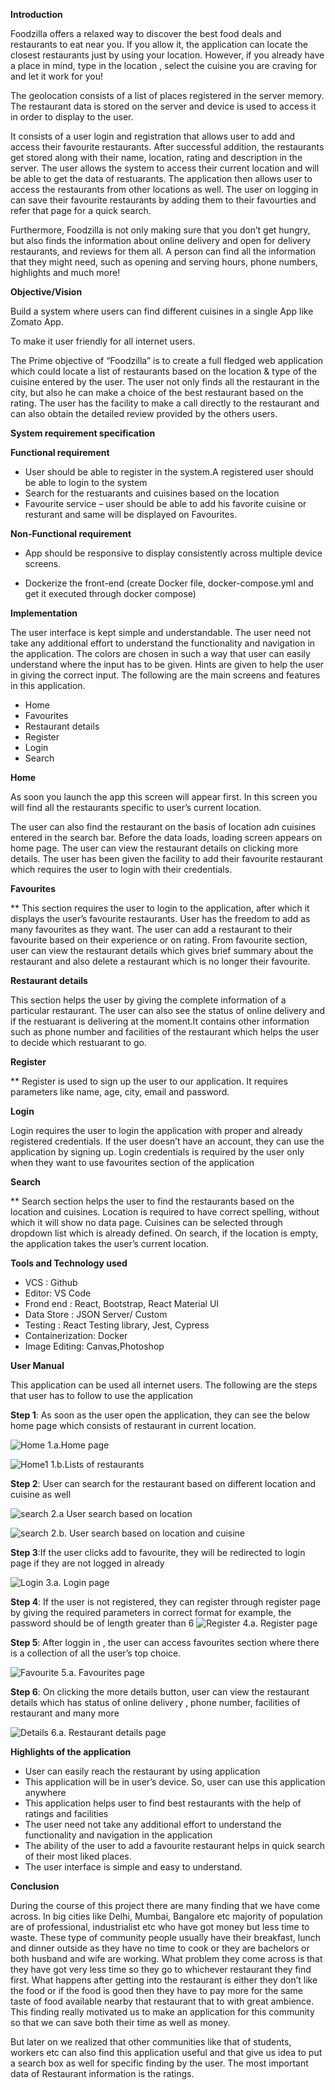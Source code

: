 ﻿**Introduction**

Foodzilla offers a relaxed way to discover the best food deals and restaurants to eat near you. If you allow it, the application can locate the closest restaurants just by using your location. However, if you already have a place in mind, type in the location , select the cuisine you are craving for and let it work for you!

The geolocation  consists of a list of places registered in the server memory. The restaurant data is stored on the server and device is used to access it in order to display to the user.

It consists of a user login and registration that allows user to add and access their favourite restaurants. After successful addition, the restaurants get stored along with their name, location, rating and description in the server. The user allows the system to access their current location and will be able to get the data of restuarants. The application then allows user to access the restaurants from other locations as well. The user on logging in can save their favourite restaurants by adding them to their favourties and refer that page for a quick search.

Furthermore, Foodzilla is not only making sure that you don’t get hungry, but also finds the information about online delivery and open for delivery restaurants, and reviews for them all. A person can find all the information that they might need, such as opening and serving hours, phone numbers, highlights and much more!


**Objective/Vision**

Build a system where users can find different cuisines in a single App like Zomato App.

To make it user friendly for all internet users.

The Prime objective of “Foodzilla” is to create a full fledged web application which could locate a list of restaurants based on the location & type of the cuisine entered by the user. The user not only finds all the restaurant in the city, but also he can make a choice of the best restaurant based on the rating. The user has the facility to make a call directly to the restaurant and can also obtain the detailed review provided by the others users.


**System requirement specification**

**Functional requirement**

- User should be able to register in the system.A registered user should be able to login to the system
- Search for the restuarants and cuisines based on the location
- Favourite service – user should be able to add his favorite cuisine or resturant and same will be displayed on Favourites.

**Non-Functional requirement**

- App should be responsive to display consistently across multiple device screens.

- Dockerize the front-end (create Docker file, docker-compose.yml and get it executed through docker compose)


**Implementation**

The user interface is kept simple and understandable. The user need not take any additional effort to understand the functionality and navigation in the application. The colors are chosen in such a way that user can easily understand where the input has to be given. Hints are given to help the user in giving the correct input. The following are the main screens and features in this application.

- Home
- Favourites
- Restaurant details
- Register
- Login
- Search

**Home**

As soon you launch the app this screen will appear first. In this screen you will find all the restaurants specific to user’s current location.

The user can also find the restaurant on the basis of location adn cuisines entered in the search bar. Before the data loads, loading screen appears on home page. The user can view the restaurant details on clicking more details. The user has been given the facility to add their favourite restaurant which requires the user to login with their credentials.


**Favourites**

**	This section requires the user to login to the application, after which it displays the user’s favourite restaurants. User has the freedom to add as many favourites as they want. The user can add a restaurant to their favourite based on their experience or on rating. From favourite section, user can view the restaurant details which gives brief summary about the restaurant and also delete a restaurant which is no longer their favourite.



**Restaurant details**

This section helps the user by giving the complete information of a particular restaurant. The user can also see the status of online delivery and if the restuarant is delivering at the moment.It contains other information such as phone number and facilities of the restaurant which helps the user to decide which restuarant to go.

**Register**

**	Register is used to sign up the user to our application. It requires parameters like name, age, city, email and password.


**Login**

Login requires the user to login the application with proper and already registered credentials. If the user doesn’t have an account, they can use the application by signing up. Login credentials is required by the user only when they want to use favourites section of the application

**Search**

**	Search section helps the user to find the restaurants based on the location and cuisines. Location is required to have correct spelling, without which it will show no data page. Cuisines can be selected through dropdown list which is already defined. On search, if the location is empty, the application takes the user’s current location.


**Tools and Technology used**

- VCS : Github
- Editor: VS Code
- Frond end : React, Bootstrap, React Material UI
- Data Store : JSON Server/ Custom
- Testing : React Testing library, Jest, Cypress
- Containerization: Docker
- Image Editing: Canvas,Photoshop


**User Manual**

This application can be used all internet users. The following are the steps that user has to follow to use the application

**Step 1**: As soon as the user open the application, they can see the below home page which consists of restaurant in current location.

![Home](public/images/Home.png)
1.a.Home page

![Home1](public/images/Home2.png)
1.b.Lists of restaurants

**Step 2**: User can search for the restaurant based on different location and cuisine as well

![search](public/images/citysearch.png)
2.a User search based on location

![search](public/images/bothsearch.png)
2.b. User search based on location and cuisine

**Step 3**:If the user clicks add to favourite, they will be redirected to login page if they are not logged in already

![Login](public/images/loginpage.png)
3.a. Login page

**Step 4**: If the user is not registered, they can register through register page by giving the required parameters in correct format for example, the password should be of length greater than 6
![Register](public/images/register.png)
4.a. Register page

**Step 5**: After loggin in , the user can access favourites section where there is a collection of all the user’s top choice.

![Favourite](public/images/favorites.png)
5.a. Favourites page

**Step 6**: On clicking the more details button, user can view the restaurant details which has status of online delivery , phone number, facilities of restaurant and many more

![Details](public/images/profile.png)
6.a. Restaurant details page

**Highlights of the application**

- User can easily reach the restaurant by using application
- This application will be in user’s device. So, user can use this  application anywhere
- This application helps user to find best restaurants with the help of ratings and facilities
- The user need not take any additional effort to understand the functionality and navigation in the application
- The ability of the user to add a favourite restaurant helps in quick search of their most liked places.
- The user interface is simple and easy to understand.

**Conclusion**

During the course of this project there are many finding that we have come across. In big cities like Delhi, Mumbai, Bangalore etc majority of population are of professional, industrialist etc who have got money but less time to waste. These type of community people usually have their breakfast, lunch and dinner outside as they have no time to cook or they are bachelors or both husband and wife are working. What problem they come across is that they have got very less time so they go to whichever restaurant they find first. What happens after getting into the restaurant is either they don’t like the food or if the food is good then they have to pay more for the same taste of food available nearby that restaurant that to with great ambience. This finding really motivated us to make an application for this community so that we can save both their time as well as money.

But later on we realized that other communities like that of students, workers etc can also find this application useful and that give us idea to put a search box as well for specific finding by the user. The most important data of Restaurant information is the ratings.
